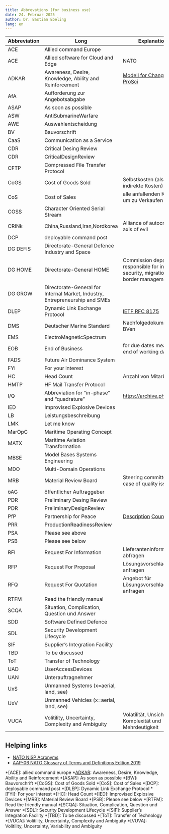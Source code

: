```yaml
---
title: Abbrevations (for business use)
date: 24. Februar 2025
author: Dr. Bastian Ebeling
lang: en
---
```


| Abbreviation | Long                                                                         | Explanation                                                                              |
| ------------ | ---------------------------------------------------------------------------- | ---------------------------------------------------------------------------------------- |
| ACE          | Allied command Europe                                                        |                                                                                          |
| ACE          | Allied software for Cloud and Edge                                           | NATO                                                                                     |
| ADKAR        | Awareness, Desire, Knowledge, Ability and Reinforcement                      | [Modell for Change from ProSci][ADKAR]                                                   |
| AfA          | Aufforderung zur Angebotsabgabe                                              |                                                                                          |
| ASAP         | As soon as possible                                                          |                                                                                          |
| ASW          | AntiSubmarineWarfare                                                         |                                                                                          |
| AWE          | Auswahlentscheidung                                                          |                                                                                          |
| BV           | Bauvorschrift                                                                |                                                                                          |
| CaaS         | Communication as a Service                                                   |                                                                                          |
| CDR          | Critical Desing Review                                                       |                                                                                          |
| CDR          | CriticalDesignReview                                                         |                                                                                          |
| CFTP         | Compressed File Transfer Protocol                                            |                                                                                          |
| CoGS         | Cost of Goods Sold                                                           | Selbstkosten (also ohne indirekte Kosten)                                                |
| CoS          | Cost of Sales                                                                | alle anfallenden Kosten, um zu Verkaufen                                                 |
| COSS         | Character Oriented Serial Stream                                             |                                                                                          |
| CRINk        | China,Russland,Iran,Nordkorea                                                | Alliance of autocrates, axis of evil                                                     |
| DCP          | deployable command post                                                      |                                                                                          |
| DG DEFIS     | Directorate-General Defence Industry and Space                               |                                                                                          |
| DG HOME      | Directorate-General HOME                                                     | Commission department responsible for internal security, migration and border management |
| DG GROW      | Directorate-General for Internal Market, Industry, Entrepreneurship and SMEs |                                                                                          |
| DLEP         | Dynamic Link Exchange Protocol                                               | [IETF RFC 8175][RFC8175]                                                                 |
| DMS          | Deutscher Marine Standard                                                    | Nachfolgedokument der BVen                                                               |
| EMS          | ElectroMagneticSpectrum                                                      |                                                                                          |
| EOB          | End of Business                                                              | for due dates meaning end of working day                                                 |
| FADS         | Future Air Dominance System                                                  |                                                                                          |
| FYI          | For your interest                                                            |                                                                                          |
| HC           | Head Count                                                                   | Anzahl von Mitarbeitern                                                                  |
| HMTP         | HF Mail Transfer Protocol                                                    |                                                                                          |
| I/Q          | Abbreviation for “in-phase” and “quadrature”                                 | <https://archive.ph/m2j1h>                                                               |
| IED          | Improvised Explosive Devices                                                 |                                                                                          |
| LB           | Leistungsbeschreibung                                                        |                                                                                          |
| LMK          | Let me know                                                                  |                                                                                          |
| MarOpC       | Maritime Operating Concept                                                   |                                                                                          |
| MATX         | Maritime Aviation Transformation                                             |                                                                                          |
| MBSE         | Model Bases Systems Engineering                                              |                                                                                          |
| MDO          | Multi-Domain Operations                                                      |                                                                                          |
| MRB          | Material Review Board                                                        | Steering committee in case of quality issues                                             |
| öAG          | öffentlicher Auftraggeber                                                    |                                                                                          |
| PDR          | Preliminary Desing Review                                                    |                                                                                          |
| PDR          | PreliminaryDesignReview                                                      |                                                                                          |
| PfP          | Partnership for Peace                                                        | [Description][NATO_PfP] [Countries][NATO_PfP_Countries]                                  |
| PRR          | ProductionReadinessReview                                                    |                                                                                          |
| PSA          | Please see above                                                             |                                                                                          |
| PSB          | Please see below                                                             |                                                                                          |
| RFI          | Request For Information                                                      | Lieferanteninformationen abfragen                                                        |
| RFP          | Request For Proposal                                                         | Lösungsvorschlag anfragen                                                                |
| RFQ          | Request For Quotation                                                        | Angebot für Lösungsvorschlag anfragen                                                    |
| RTFM         | Read the friendly manual                                                     |                                                                                          |
| SCQA         | Situation, Complication, Question und Answer                                 |                                                                                          |
| SDD          | Software Defined Defence                                                     |                                                                                          |
| SDL          | Security Development Lifecycle                                               |                                                                                          |
| SIF          | Supplier’s Integration Facility                                              |                                                                                          |
| TBD          | To be discussed                                                              |                                                                                          |
| ToT          | Transfer of Technology                                                       |                                                                                          |
| UAD          | UserAccessDevices                                                            |                                                                                          |
| UAN          | Unterauftragnehmer                                                           |                                                                                          |
| UxS          | Unmanned Systems (x=aerial, land, see)                                       |                                                                                          |
| UxV          | Unmanned Vehicles (x=aerial, land, see)                                      |                                                                                          |
| VUCA         | Volitility, Uncertainty, Complexity and Ambiguity                            | Volatilität, Unsicherheit, Komplexität und Mehrdeutigkeit                                |

## Helping links

- [NATO NISP Acronyms](https://nhqc3s.hq.nato.int/apps/architecture/nisp/acronyms/index.html)
- [AAP-06 NATO Glossary of Terms and Definitions Edition 2019](https://www.coemed.org/files/stanags/05_AAP/AAP-06_2019_EF.pdf)

[ADKAR]: https://www.prosci.com/methodology/adkar
[RFC8175]: https://datatracker.ietf.org/doc/rfc8175/ "Dynamic Link Exchange Protocol (DLEP)"
[NATO_PfP]: https://www.nato.int/cps/en/natohq/topics_50349.htm
[NATO_PfP_Countries]: https://www.nato.int/cps/en/natolive/topics_82584.htm
[DEU_PfP_Laender]: https://www.laenderdaten.info/staatenbuendnis/partnerschaft-fuer-den-frieden.php

<!-- prettier-ignore-start -->
*[ACE]: allied command europe
*[ADKAR]: Awareness, Desire, Knowledge, Ability and Reinforcement
*[ASAP]: As soon as possible
*[BW]: Bauvorschrift
*[CoGS]: Cost of Goods Sold
*[CoS]: Cost of Sales
*[DCP]: deployable command post
*[DLEP]: Dynamic Link Exchange Protocol
*[FYI]: For your interest
*[HC]: Head Count
*[IED]: Improvised Explosive Devices
*[MRB]: Material Review Board
*[PSB]: Please see below
*[RTFM]: Read the friendly manual
*[SCQA]: Situation, Complication, Question und Answer
*[SDL]: Security Development Lifecycle
*[SIF]: Supplier’s Integration Facility
*[TBD]: To be discussed
*[ToT]: Transfer of Technology
*[VUCA]: Volitility, Uncertainty, Complexity and Ambiguity
*[VUVA]: Volitility, Uncertainty, Variability and Ambiguity
<!-- prettier-ignore-end -->
